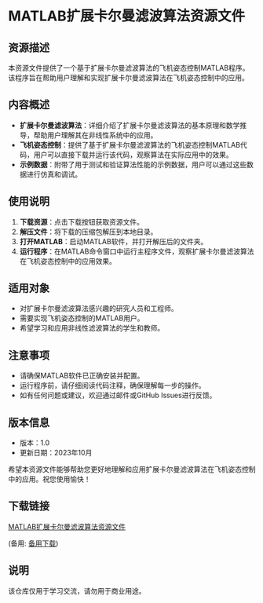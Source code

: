 # MATLAB扩展卡尔曼滤波算法资源文件

## 资源描述

本资源文件提供了一个基于扩展卡尔曼滤波算法的飞机姿态控制MATLAB程序。该程序旨在帮助用户理解和实现扩展卡尔曼滤波算法在飞机姿态控制中的应用。

## 内容概述

- **扩展卡尔曼滤波算法**：详细介绍了扩展卡尔曼滤波算法的基本原理和数学推导，帮助用户理解其在非线性系统中的应用。
- **飞机姿态控制**：提供了基于扩展卡尔曼滤波算法的飞机姿态控制MATLAB代码，用户可以直接下载并运行该代码，观察算法在实际应用中的效果。
- **示例数据**：附带了用于测试和验证算法性能的示例数据，用户可以通过这些数据进行仿真和调试。

## 使用说明

1. **下载资源**：点击下载按钮获取资源文件。
2. **解压文件**：将下载的压缩包解压到本地目录。
3. **打开MATLAB**：启动MATLAB软件，并打开解压后的文件夹。
4. **运行程序**：在MATLAB命令窗口中运行主程序文件，观察扩展卡尔曼滤波算法在飞机姿态控制中的应用效果。

## 适用对象

- 对扩展卡尔曼滤波算法感兴趣的研究人员和工程师。
- 需要实现飞机姿态控制的MATLAB用户。
- 希望学习和应用非线性滤波算法的学生和教师。

## 注意事项

- 请确保MATLAB软件已正确安装并配置。
- 运行程序前，请仔细阅读代码注释，确保理解每一步的操作。
- 如有任何问题或建议，欢迎通过邮件或GitHub Issues进行反馈。

## 版本信息

- 版本：1.0
- 更新日期：2023年10月

希望本资源文件能够帮助您更好地理解和应用扩展卡尔曼滤波算法在飞机姿态控制中的应用。祝您使用愉快！

## 下载链接
[MATLAB扩展卡尔曼滤波算法资源文件](https://pan.quark.cn/s/fb16ca83f06e) 

(备用: [备用下载](https://pan.baidu.com/s/1taXk5fQBd3yX-dEFiDfnsg?pwd=1234))

## 说明

该仓库仅用于学习交流，请勿用于商业用途。
